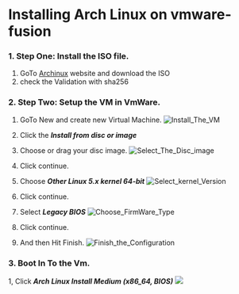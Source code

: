 # Installing Arch Linux on vmware-fusion

### 1. Step One: Install the ISO file.
1. GoTo <a href="https://archlinux.org/">Archinux</a> website and download the ISO
2. check the Validation with sha256

### 2. Step Two: Setup the VM in VmWare.
1. GoTo New and create new Virtual Machine.
![Install_The_VM](pics/installing_archlinux-1.png)

2. Click the <B><i>Install from disc or image</i></B>
3. Choose or drag your disc image.
![Select_The_Disc_image](pics/installing_archlinux-2.png)

4. Click continue.
5. Choose <B><i>Other Linux 5.x kernel 64-bit</i></B>
![Select_kernel_Version](pics/installing_archlinux-3.png)

6. Click continue.
7. Select <B><i>Legacy BIOS</i></B>
![Choose_FirmWare_Type](pics/installing_archlinux-4.png)

8. Click continue.
9. And then Hit Finish.
![Finish_the_Configuration](pics/installing_archlinux-5.png)

### 3. Boot In To the Vm.
1, Click <B><i>Arch Linux Install Medium (x86_64, BIOS)</i></B>
![](pics/installing_archlinux-6.png)















